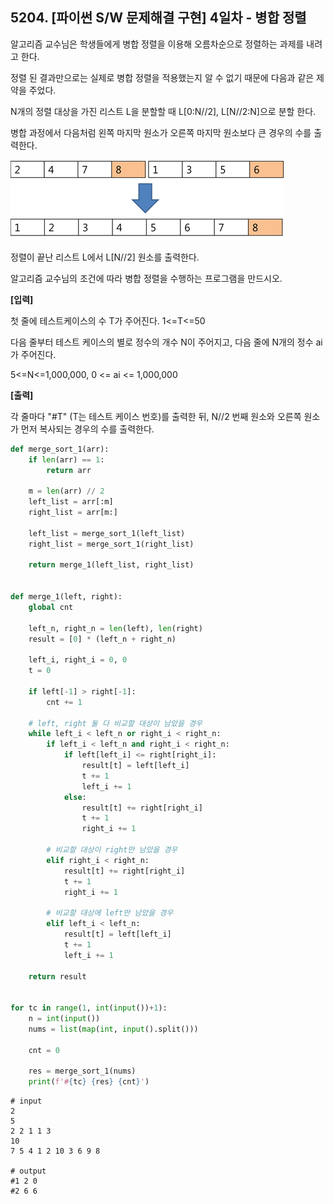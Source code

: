 ## 5204. [파이썬 S/W 문제해결 구현] 4일차 - 병합 정렬

알고리즘 교수님은 학생들에게 병합 정렬을 이용해 오름차순으로 정렬하는 과제를 내려고 한다.

정렬 된 결과만으로는 실제로 병합 정렬을 적용했는지 알 수 없기 때문에 다음과 같은 제약을 주었다.

N개의 정렬 대상을 가진 리스트 L을 분할할 때 L[0:N//2], L[N//2:N]으로 분할 한다.

병합 과정에서 다음처럼 왼쪽 마지막 원소가 오른쪽 마지막 원소보다 큰 경우의 수를 출력한다.


![img](D3.assets/병합정렬.jpg)


정렬이 끝난 리스트 L에서 L[N//2] 원소를 출력한다.

알고리즘 교수님의 조건에 따라 병합 정렬을 수행하는 프로그램을 만드시오.


**[입력]**

첫 줄에 테스트케이스의 수 T가 주어진다. 1<=T<=50

다음 줄부터 테스트 케이스의 별로 정수의 개수 N이 주어지고, 다음 줄에 N개의 정수 ai가 주어진다.

5<=N<=1,000,000, 0 <= ai <= 1,000,000

**[출력]**

각 줄마다 "#T" (T는 테스트 케이스 번호)를 출력한 뒤,  N//2 번째 원소와 오른쪽 원소가 먼저 복사되는 경우의 수를 출력한다.

```python
def merge_sort_1(arr):
    if len(arr) == 1:
        return arr

    m = len(arr) // 2
    left_list = arr[:m]
    right_list = arr[m:]

    left_list = merge_sort_1(left_list)
    right_list = merge_sort_1(right_list)

    return merge_1(left_list, right_list)


def merge_1(left, right):
    global cnt

    left_n, right_n = len(left), len(right)
    result = [0] * (left_n + right_n)

    left_i, right_i = 0, 0
    t = 0

    if left[-1] > right[-1]:
        cnt += 1
	
    # left, right 둘 다 비교할 대상이 남았을 경우
    while left_i < left_n or right_i < right_n:
        if left_i < left_n and right_i < right_n:
            if left[left_i] <= right[right_i]:
                result[t] = left[left_i]
                t += 1
                left_i += 1
            else:
                result[t] += right[right_i]
                t += 1
                right_i += 1
                
        # 비교할 대상이 right만 남았을 경우
        elif right_i < right_n:
            result[t] += right[right_i]
            t += 1
            right_i += 1
            
        # 비교할 대상에 left만 남았을 경우
        elif left_i < left_n:
            result[t] = left[left_i]
            t += 1
            left_i += 1

    return result


for tc in range(1, int(input())+1):
    n = int(input())
    nums = list(map(int, input().split()))

    cnt = 0

    res = merge_sort_1(nums)
    print(f'#{tc} {res} {cnt}')
```

```
# input
2
5
2 2 1 1 3
10
7 5 4 1 2 10 3 6 9 8

# output
#1 2 0
#2 6 6
```

